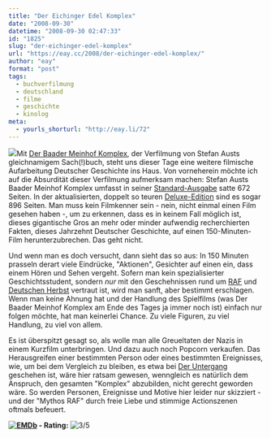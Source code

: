 ```yaml
---
title: "Der Eichinger Edel Komplex"
date: "2008-09-30"
datetime: "2008-09-30 02:47:33"
id: "1825"
slug: "der-eichinger-edel-komplex"
url: "https://eay.cc/2008/der-eichinger-edel-komplex/"
author: "eay"
format: "post"
tags:
  - buchverfilmung
  - deutschland
  - filme
  - geschichte
  - kinolog
meta:
  - yourls_shorturl: "http://eay.li/72"
---
```


![](/uploads/2008/bmkomplex.jpg)Mit [Der Baader Meinhof Komplex](http://www.imdb.com/title/tt0765432/), der Verfilmung von Stefan Austs gleichnamigem Sach(!)buch, steht uns dieser Tage eine weitere filmische Aufarbeitung Deutscher Geschichte ins Haus. Von vorneherein möchte ich auf die Absurdität dieser Verfilmung aufmerksam machen: Stefan Austs Baader Meinhof Komplex umfasst in seiner [Standard-Ausgabe](http://www.amazon.de/exec/obidos/ASIN/3442469015/eayznet-21) satte 672 Seiten. In der aktualisierten, doppelt so teuren [Deluxe-Edition](http://www.amazon.de/exec/obidos/ASIN/3455500293/eayznet-21) sind es sogar 896 Seiten. Man muss kein Filmkenner sein - nein, nicht einmal einen Film gesehen haben -, um zu erkennen, dass es in keinem Fall möglich ist, dieses gigantische Gros an mehr oder minder aufwendig recherchierten Fakten, dieses Jahrzehnt Deutscher Geschichte, auf einen 150-Minuten-Film herunterzubrechen. Das geht nicht.

Und wenn man es doch versucht, dann sieht das so aus: In 150 Minuten prasseln derart viele Eindrücke, "Aktionen", Gesichter auf einen ein, dass einem Hören und Sehen vergeht. Sofern man kein spezialisierter Geschichtsstudent, sondern _nur_ mit den Geschehnissen rund um [RAF](http://de.wikipedia.org/wiki/Rote_Armee_Fraktion) und [Deutschen Herbst](http://de.wikipedia.org/wiki/Deutscher_Herbst) vertraut ist, wird man sanft, aber bestimmt erschlagen. Wenn man keine Ahnung hat und der Handlung des Spielfilms (was Der Baader Meinhof Komplex am Ende des Tages ja immer noch ist) einfach nur folgen möchte, hat man keinerlei Chance. Zu viele Figuren, zu viel Handlung, zu viel von allem.

Es ist überspitzt gesagt so, als wolle man alle Greueltaten der Nazis in einem Kurzfilm unterbringen. Und dazu auch noch Popcorn verkaufen. Das Herausgreifen einer bestimmten Person oder eines bestimmten Ereignisses, wie, um bei dem Vergleich zu bleiben, es etwa bei [Der Untergang](http://www.amazon.de/exec/obidos/ASIN/B000BJ4EUC/eayznet-21) geschehen ist, wäre hier ratsam gewesen, wenngleich es natürlich dem Anspruch, den gesamten "Komplex" abzubilden, nicht gerecht geworden wäre. So werden Personen, Ereignisse und Motive hier leider nur skizziert - und der "Mythos RAF" durch freie Liebe und stimmige Actionszenen oftmals befeuert.

 **[![EMDb](/uploads/pages/emdb/emdb_mini.gif)](http://eay.cc/emdb/) - Rating:** ![3/5](/uploads/2008/bmkomplex_rating.gif)
